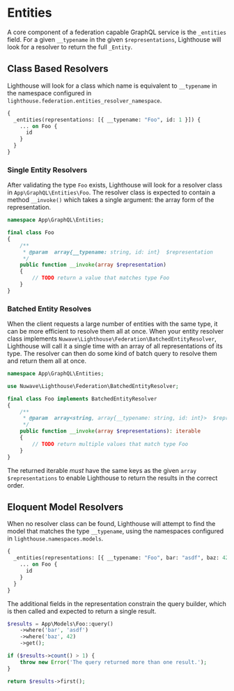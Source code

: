 # Entities

A core component of a federation capable GraphQL service is the `_entities` field.
For a given `__typename` in the given `$representations`, Lighthouse will look for
a resolver to return the full `_Entity`.

## Class Based Resolvers

Lighthouse will look for a class which name is equivalent to `__typename` in the
namespace configured in `lighthouse.federation.entities_resolver_namespace`.

```graphql
{
  _entities(representations: [{ __typename: "Foo", id: 1 }]) {
    ... on Foo {
      id
    }
  }
}
```

### Single Entity Resolvers

After validating the type `Foo` exists, Lighthouse will look for a resolver class in `App\GraphQL\Entities\Foo`.
The resolver class is expected to contain a method `__invoke()` which takes a single argument:
the array form of the representation.

```php
namespace App\GraphQL\Entities;

final class Foo
{
    /**
     * @param  array{__typename: string, id: int}  $representation
     */
    public function __invoke(array $representation)
    {
        // TODO return a value that matches type Foo
    }
}
```

### Batched Entity Resolves

When the client requests a large number of entities with the same type, it can be more efficient to resolve
them all at once. When your entity resolver class implements `Nuwave\Lighthouse\Federation\BatchedEntityResolver`,
Lighthouse will call it a single time with an array of all representations of its type. The resolver can then do
some kind of batch query to resolve them and return them all at once.

```php
namespace App\GraphQL\Entities;

use Nuwave\Lighthouse\Federation\BatchedEntityResolver;

final class Foo implements BatchedEntityResolver
{
    /**
     * @param  array<string, array{__typename: string, id: int}>  $representations
     */
    public function __invoke(array $representations): iterable
    {
        // TODO return multiple values that match type Foo
    }
}
```

The returned iterable _must_ have the same keys as the given `array $representations` to enable Lighthouse
to return the results in the correct order.

## Eloquent Model Resolvers

When no resolver class can be found, Lighthouse will attempt to find the model that
matches the type `__typename`, using the namespaces configured in `lighthouse.namespaces.models`.

```graphql
{
  _entities(representations: [{ __typename: "Foo", bar: "asdf", baz: 42 }]) {
    ... on Foo {
      id
    }
  }
}
```

The additional fields in the representation constrain the query builder, which is then
called and expected to return a single result.

```php
$results = App\Models\Foo::query()
    ->where('bar', 'asdf')
    ->where('baz', 42)
    ->get();

if ($results->count() > 1) {
    throw new Error('The query returned more than one result.');
}

return $results->first();
```
